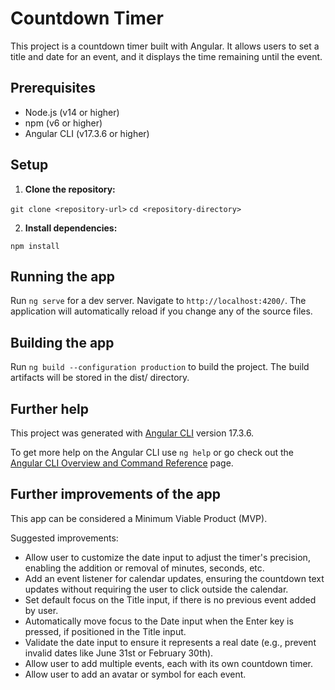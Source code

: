 # Countdown Timer

This project is a countdown timer built with Angular. It allows users to set a title and date for an event, and it displays the time remaining until the event.

## Prerequisites

- Node.js (v14 or higher)
- npm (v6 or higher)
- Angular CLI (v17.3.6 or higher)

## Setup

1. **Clone the repository:**

`git clone <repository-url>`
`cd <repository-directory>`
   

2. **Install dependencies:**

`npm install`

## Running the app

Run `ng serve` for a dev server. Navigate to `http://localhost:4200/`. The application will automatically reload if you change any of the source files. 

## Building the app

Run `ng build --configuration production` to build the project. The build artifacts will be stored in the dist/ directory.

## Further help

This project was generated with [Angular CLI](https://github.com/angular/angular-cli) version 17.3.6.

To get more help on the Angular CLI use `ng help` or go check out the [Angular CLI Overview and Command Reference](https://angular.io/cli) page.

## Further improvements of the app

This app can be considered a Minimum Viable Product (MVP).

Suggested improvements:
- Allow user to customize the date input to adjust the timer's precision, enabling the addition or removal of minutes, seconds, etc.
- Add an event listener for calendar updates, ensuring the countdown text updates without requiring the user to click outside the calendar.
- Set default focus on the Title input, if there is no previous event added by user.
- Automatically move focus to the Date input when the Enter key is pressed, if positioned in the Title input.
- Validate the date input to ensure it represents a real date (e.g., prevent invalid dates like June 31st or February 30th).
- Allow user to add multiple events, each with its own countdown timer.
- Allow user to add an avatar or symbol for each event.
